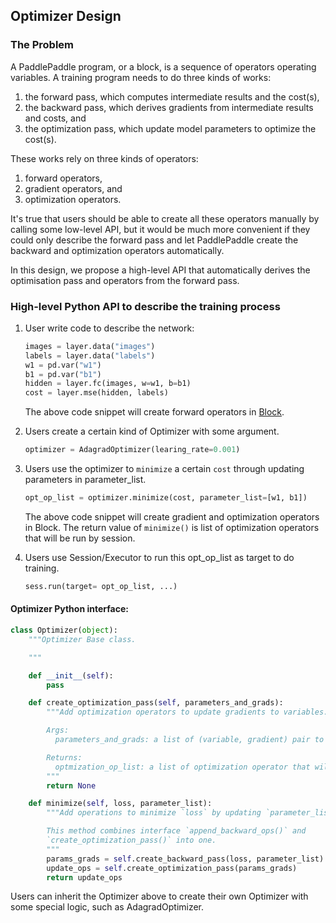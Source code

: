 ## Optimizer Design

### The Problem

A PaddlePaddle program, or a block, is a sequence of operators operating variables.  A training program needs to do three kinds of works:

1. the forward pass, which computes intermediate results and the cost(s),
1. the backward pass, which derives gradients from intermediate results and costs, and
1. the optimization pass, which update model parameters to optimize the cost(s).

These works rely on three kinds of operators:

1. forward operators,
1. gradient operators, and
1. optimization operators.

It's true that users should be able to create all these operators manually by calling some low-level API, but it would be much more convenient if they could only describe the forward pass and let PaddlePaddle create the backward and optimization operators automatically.

In this design, we propose a high-level API that automatically derives the optimisation pass and operators from the forward pass.


### High-level Python API to describe the training process

1. User write code to describe the network:

	```python
	images = layer.data("images")
	labels = layer.data("labels")
	w1 = pd.var("w1")
	b1 = pd.var("b1")
	hidden = layer.fc(images, w=w1, b=b1)
	cost = layer.mse(hidden, labels)
	```

	The above code snippet will create forward operators in [Block](https://github.com/PaddlePaddle/Paddle/blob/develop/doc/design/block.md).


2. Users create a certain kind of Optimizer with some argument.

	```python
	optimizer = AdagradOptimizer(learing_rate=0.001)
	```

3. Users use the optimizer to `minimize` a certain `cost` through updating parameters in parameter_list.

	```python
	opt_op_list = optimizer.minimize(cost, parameter_list=[w1, b1])
	```
	The above code snippet will create gradient and optimization operators in Block. The return value of `minimize()` is list of optimization operators that will be run by session.

4. Users use Session/Executor to run this opt_op_list as target to do training.

	```python
	sess.run(target= opt_op_list, ...)
	```

#### Optimizer Python interface:

```python
class Optimizer(object):
    """Optimizer Base class.

    """

    def __init__(self):
        pass

    def create_optimization_pass(self, parameters_and_grads):
        """Add optimization operators to update gradients to variables.

        Args:
          parameters_and_grads: a list of (variable, gradient) pair to update.

        Returns:
          optmization_op_list: a list of optimization operator that will update parameter using gradient.
        """
        return None

    def minimize(self, loss, parameter_list):
        """Add operations to minimize `loss` by updating `parameter_list`.

        This method combines interface `append_backward_ops()` and
        `create_optimization_pass()` into one.
        """
        params_grads = self.create_backward_pass(loss, parameter_list)
        update_ops = self.create_optimization_pass(params_grads)
        return update_ops

```

Users can inherit the Optimizer above to create their own Optimizer with some special logic, such as AdagradOptimizer.
